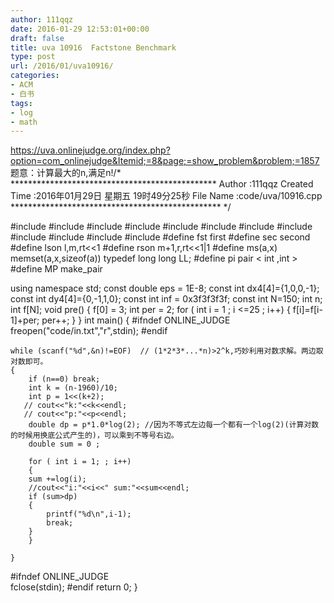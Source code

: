 ```yaml
---
author: 111qqz
date: 2016-01-29 12:53:01+00:00
draft: false
title: uva 10916  Factstone Benchmark
type: post
url: /2016/01/uva10916/
categories:
- ACM
- 白书
tags:
- log
- math
---
```


https://uva.onlinejudge.org/index.php?option=com_onlinejudge&Itemid;=8&page;=show_problem&problem;=1857
题意：计算最大的n,满足n!/* ***********************************************
Author :111qqz
Created Time :2016年01月29日 星期五 19时49分25秒
File Name :code/uva/10916.cpp
************************************************ */

#include <cstdio>
#include <cstring>
#include <iostream>
#include <algorithm>
#include <vector>
#include <queue>
#include <set>
#include <map>
#include <string>
#include <cmath>
#include <cstdlib>
#include <ctime>
#define fst first
#define sec second
#define lson l,m,rt<<1
#define rson m+1,r,rt<<1|1
#define ms(a,x) memset(a,x,sizeof(a))
typedef long long LL;
#define pi pair < int ,int >
#define MP make_pair

using namespace std;
const double eps = 1E-8;
const int dx4[4]={1,0,0,-1};
const int dy4[4]={0,-1,1,0};
const int inf = 0x3f3f3f3f;
const int N=150;
int n;
int f[N];
void pre()
{
    f[0] = 3;
    int per = 2;
    for ( int i = 1 ; i <=25 ; i++)
    {
	f[i]=f[i-1]+per;
	per++;
    }
}
int main()
{
	#ifndef  ONLINE_JUDGE 
	freopen("code/in.txt","r",stdin);
  #endif
	

	while (scanf("%d",&n)!=EOF)  // (1*2*3*...*n)>2^k,巧妙利用对数求解。两边取对数即可。
	{
	    if (n==0) break;
	    int k = (n-1960)/10;
	    int p = 1<<(k+2);
	   // cout<<"k:"<<k<<endl;
	   // cout<<"p:"<<p<<endl;
	    double dp = p*1.0*log(2); //因为不等式左边每一个都有一个log(2)(计算对数的时候用换底公式产生的)，可以乘到不等号右边。
	    double sum = 0 ;
	    
	    for ( int i = 1; ; i++)
	    {
		sum +=log(i);
		//cout<<"i:"<<i<<" sum:"<<sum<<endl;
		if (sum>dp)
		{
		    printf("%d\n",i-1);
		    break;
		}
	    }

	}
  #ifndef ONLINE_JUDGE  
  fclose(stdin);
  #endif
    return 0;
}




